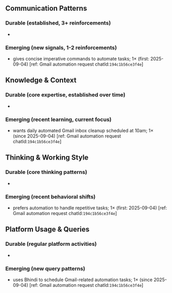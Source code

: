 ## Communication Patterns
### Durable (established, 3+ reinforcements)
- 

### Emerging (new signals, 1-2 reinforcements)
- gives concise imperative commands to automate tasks; 1× (first: 2025-09-04) [ref: Gmail automation request chatId:`194c1b56ce3f4e`]

## Knowledge & Context
### Durable (core expertise, established over time)
- 

### Emerging (recent learning, current focus)
- wants daily automated Gmail inbox cleanup scheduled at 10am; 1× (since 2025-09-04) [ref: Gmail automation request chatId:`194c1b56ce3f4e`]

## Thinking & Working Style
### Durable (core thinking patterns)
- 

### Emerging (recent behavioral shifts)
- prefers automation to handle repetitive tasks; 1× (first: 2025-09-04) [ref: Gmail automation request chatId:`194c1b56ce3f4e`]

## Platform Usage & Queries
### Durable (regular platform activities)
- 

### Emerging (new query patterns)
- uses Bhindi to schedule Gmail-related automation tasks; 1× (since 2025-09-04) [ref: Gmail automation request chatId:`194c1b56ce3f4e`]